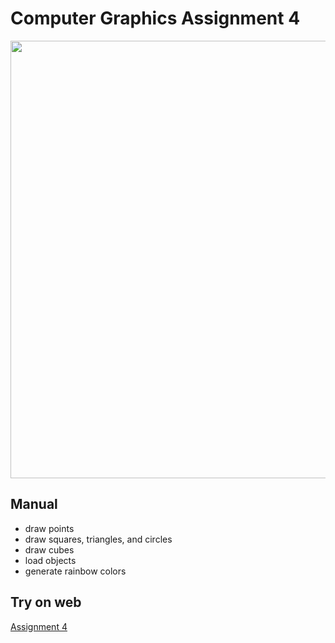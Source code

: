 # Computer Graphics Assignment 4

<image src="../Pictures/4.png" width=700>

## Manual
- draw points
- draw squares, triangles, and circles
- draw cubes
- load objects
- generate rainbow colors

## Try on web
<a href="http://comp-graphics.surge.sh/ASG4/driver.html"> Assignment 4 </a>
